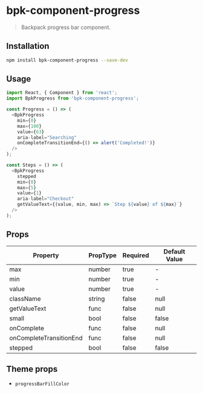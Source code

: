 # bpk-component-progress

> Backpack progress bar component.

## Installation

```sh
npm install bpk-component-progress --save-dev
```

## Usage

```js
import React, { Component } from 'react';
import BpkProgress from 'bpk-component-progress';

const Progress = () => (
  <BpkProgress
    min={0}
    max={100}
    value={63}
    aria-label="Searching"
    onCompleteTransitionEnd={() => alert('Completed!')}
  />
);

const Steps = () => (
  <BpkProgress
    stepped
    min={0}
    max={5}
    value={1}
    aria-label="Checkout"
    getValueText={(value, min, max) => `Step ${value} of ${max}`}
  />
);
```

## Props

| Property                 | PropType                      | Required | Default Value |
| ------------------------ | ----------------------------- | -------- | ------------- |
| max                      | number                        | true     | -             |
| min                      | number                        | true     | -             |
| value                    | number                        | true     | -             |
| className                | string                        | false    | null          |
| getValueText             | func                          | false    | null          |
| small                    | bool                          | false    | false         |
| onComplete               | func                          | false    | null          |
| onCompleteTransitionEnd  | func                          | false    | null          |
| stepped                  | bool                          | false    | false         |

## Theme props

* `progressBarFillColor`
